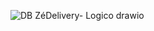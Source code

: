 ![DB ZéDelivery- Logico drawio](https://github.com/BrennerDantax/Banco-de-dados/assets/82514783/adb2c9e4-9f6a-4a8d-9eb1-95f13d22b8f1)
